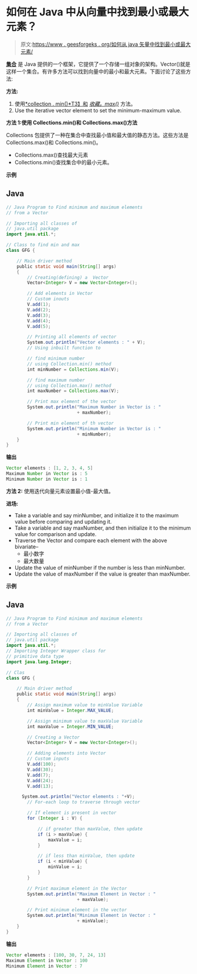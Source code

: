 # 如何在 Java 中从向量中找到最小或最大元素？

> 原文:[https://www . geesforgeks . org/如何从 java 矢量中找到最小或最大元素/](https://www.geeksforgeeks.org/how-to-find-the-minimum-or-maximum-element-from-the-vector-in-java/)

[**集合**](https://www.geeksforgeeks.org/collections-in-java-2/) 是 Java 提供的一个框架，它提供了一个存储一组对象的架构。Vector()就是这样一个集合。有许多方法可以找到向量中的最小和最大元素。下面讨论了这些方法:

**方法:**

1.  使用[*collection . min()*T3】和](https://www.geeksforgeeks.org/collections-min-method-in-java-with-examples/) [*收藏。max()*](https://www.geeksforgeeks.org/collections-max-method-in-java-with-examples/) 方法。
2.  Use the iterative vector element to set the minimum-maximum value.

**方法 1:使用 Collections.min()和 Collections.max()方法**

Collections 包提供了一种在集合中查找最小值和最大值的静态方法。这些方法是 Collections.max()和 Collections.min()。

*   Collections.max()查找最大元素
*   Collections.min()查找集合中的最小元素。

**示例**

## Java

```java
// Java Program to Find minimum and maximum elements
// from a Vector

// Importing all classes of
// java.util package
import java.util.*;

// Class to find min and max
class GFG {

    // Main driver method
    public static void main(String[] args)
    {
        // Creating(defining) a  Vector
        Vector<Integer> V = new Vector<Integer>();

        // Add elements in Vector
        // Custom inouts
        V.add(1);
        V.add(2);
        V.add(3);
        V.add(4);
        V.add(5);

        // Printing all elements of vector
        System.out.println("Vector elements : " + V);
        // Using inbuilt function to

        // find minimum number
        // using Collection.min() method
        int minNumber = Collections.min(V);

        // find maximum number
        // using Collection.max() method
        int maxNumber = Collections.max(V);

        // Print max element of the vector
        System.out.println("Maximum Number in Vector is : "
                           + maxNumber);

        // Print min element of th vector
        System.out.println("Minimum Number in Vector is : "
                           + minNumber);
    }
}
```

**输出**

```java
Vector elements : [1, 2, 3, 4, 5]
Maximum Number in Vector is : 5
Minimum Number in Vector is : 1
```

**方法 2:** 使用迭代向量元素设置最小值-最大值。

**进场:**

*   Take a variable and say minNumber, and initialize it to the maximum value before comparing and updating it.
*   Take a variable and say maxNumber, and then initialize it to the minimum value for comparison and update.
*   Traverse the Vector and compare each element with the above bivariate–
    *   最小数字
    *   最大数量
*   Update the value of minNumber if the number is less than minNumber.
*   Update the value of maxNumber if the value is greater than maxNumber.

**示例**

## Java

```java
// Java Program to Find minimum and maximum elements
// from a Vector

// Importing all classes of
// java.util package
import java.util.*;
// Importing Integer Wrapper class for
// primitive data type
import java.lang.Integer;

// Clas
class GFG {

    // Main driver method
    public static void main(String[] args)
    {
        // Assign maximum value to minValue Variable
        int minValue = Integer.MAX_VALUE;

        // Assign minimum value to maxValue Variable
        int maxValue = Integer.MIN_VALUE;

        // Creating a Vector
        Vector<Integer> V = new Vector<Integer>();

        // Adding elements into Vector
        // Custom inputs
        V.add(100);
        V.add(30);
        V.add(7);
        V.add(24);
        V.add(13);

      System.out.println("Vector elements : "+V);
        // For-each loop to traverse through vector

        // If element is present in vector
        for (Integer i : V) {

            // if greater than maxValue, then update
            if (i > maxValue) {
                maxValue = i;
            }

            // if less than minValue, then update
            if (i < minValue) {
                minValue = i;
            }
        }

        // Print maximum element in the Vector
        System.out.println("Maximum Element in Vector : "
                           + maxValue);

        // Print minimum element in the vector
        System.out.println("Minimum Element in Vector : "
                           + minValue);
    }
}
```

**输出**

```java
Vector elements : [100, 30, 7, 24, 13]
Maximum Element in Vector : 100
Minimum Element in Vector : 7
```